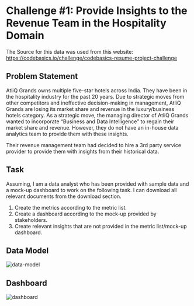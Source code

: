 <h1>Challenge #1: Provide Insights to the Revenue Team in the Hospitality Domain</h1>

The Source for this data was used from this website: https://codebasics.io/challenge/codebasics-resume-project-challenge

<h2>Problem Statement</h2>

AtliQ Grands owns multiple five-star hotels across India. They have been in the hospitality industry for the past 20 years. Due to strategic moves from other competitors and ineffective decision-making in management, AtliQ Grands are losing its market share and revenue in the luxury/business hotels category. As a strategic move, the managing director of AtliQ Grands wanted to incorporate “Business and Data Intelligence” to regain their market share and revenue. However, they do not have an in-house data analytics team to provide them with these insights.

Their revenue management team had decided to hire a 3rd party service provider to provide them with insights from their historical data.

<h2>Task</h2>
Assuming, I am a data analyst who has been provided with sample data and a mock-up dashboard to work on the following task. I can download all relevant documents from the download section.

1. Create the metrics according to the metric list.
2. Create a dashboard according to the mock-up provided by stakeholders.
3. Create relevant insights that are not provided in the metric list/mock-up dashboard.

<h2>Data Model</h2>

![data-model](https://github.com/tanweiyi00/Power-BI-Project/assets/134860918/d13f80aa-e6ca-4577-a65e-742b42be8fce)

<h2>Dashboard</h2>

![dashboard](https://github.com/tanweiyi00/Power-BI-Project/assets/134860918/7f381d31-ccbe-47bf-a5f2-04a53510598c)
